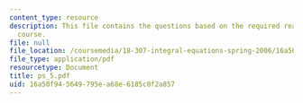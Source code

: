 ```yaml
---
content_type: resource
description: This file contains the questions based on the required reading for the
  course.
file: null
file_location: /coursemedia/18-307-integral-equations-spring-2006/16a50f945649795ea68e6185c0f2a857_ps_5.pdf
file_type: application/pdf
resourcetype: Document
title: ps_5.pdf
uid: 16a50f94-5649-795e-a68e-6185c0f2a857
---
```

